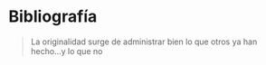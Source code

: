 # Bibliografía

> La originalidad surge de administrar bien lo que otros ya han hecho...y lo que no
